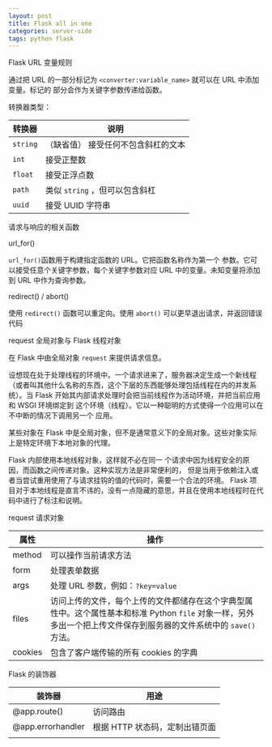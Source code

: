 ```yaml
---
layout: post
title: Flask all in one
categories: server-side
tags: python flask
---
```


Flask URL 变量规则

通过把 URL 的一部分标记为 `<converter:variable_name>` 就可以在 URL 中添加变量。标记的 部分会作为关键字参数传递给函数。

转换器类型：

| 转换器   | 说明                                |
| -------- | ----------------------------------- |
| `string` | （缺省值） 接受任何不包含斜杠的文本 |
| `int`    | 接受正整数                          |
| `float`  | 接受正浮点数                        |
| `path`   | 类似 `string` ，但可以包含斜杠      |
| `uuid`   | 接受 UUID 字符串                    |

请求与响应的相关函数

url_for()

`url_for()`函数用于构建指定函数的 URL。它把函数名称作为第一个 参数。它可以接受任意个关键字参数，每个关键字参数对应 URL 中的变量。未知变量将添加到 URL 中作为查询参数。

redirect() / abort()

使用 `redirect()` 函数可以重定向。使用 `abort()` 可以更早退出请求，并返回错误代码

request 全局对象与 Flask 线程对象

在 Flask 中由全局对象 `request` 来提供请求信息。

设想现在处于处理线程的环境中。一个请求进来了，服务器决定生成一个新线程（或者叫其他什么名称的东西，这个下层的东西能够处理包括线程在内的并发系统）。当 Flask 开始其内部请求处理时会把当前线程作为活动环境，并把当前应用和 WSGI 环境绑定到 这个环境（线程）。它以一种聪明的方式使得一个应用可以在不中断的情况下调用另一个 应用。

某些对象在 Flask 中是全局对象，但不是通常意义下的全局对象。这些对象实际上是特定环境下本地对象的代理。

Flask 内部使用本地线程对象，这样就不必在同一 个请求中因为线程安全的原因，而函数之间传递对象。这种实现方法是非常便利的， 但是当用于依赖注入或者当尝试重用使用了与请求挂钩的值的代码时，需要一个合法的环境。 Flask 项目对于本地线程是直言不讳的，没有一点隐藏的意思，并且在使用本地线程时在代码中进行了标注和说明。

request 请求对象

| 属性    | 操作                                                         |
| ------- | ------------------------------------------------------------ |
| method  | 可以操作当前请求方法                                         |
| form    | 处理表单数据                                                 |
| args    | 处理 URL 参数，例如：`?key=value`                            |
| files   | 访问上传的文件，每个上传的文件都储存在这个字典型属性中。这个属性基本和标准 Python `file` 对象一样，另外多出一个把上传文件保存到服务器的文件系统中的 `save()` 方法。 |
| cookies | 包含了客户端传输的所有 cookies 的字典                        |

Flask 的装饰器

| 装饰器            | 用途                           |
| ----------------- | ------------------------------ |
| @app.route()      | 访问路由                       |
| @app.errorhandler | 根据 HTTP 状态码，定制出错页面 |
|                   |                                |



